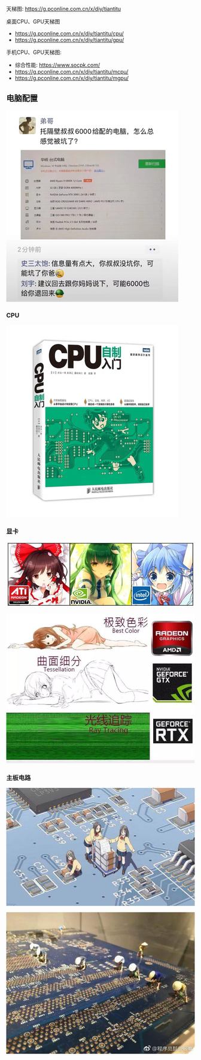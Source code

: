 天梯图: https://g.pconline.com.cn/x/diy/tiantitu

桌面CPU、GPU天梯图

- https://g.pconline.com.cn/x/diy/tiantitu/cpu/
- https://g.pconline.com.cn/x/diy/tiantitu/gpu/

手机CPU、GPU天梯图: 

- 综合性能: https://www.socpk.com/
- https://g.pconline.com.cn/x/diy/tiantitu/mcpu/
- https://g.pconline.com.cn/x/diy/tiantitu/mgpu/

## 电脑配置

<img src="../images/computer/hardware/叔叔 电脑配置.jpg" alt="叔叔 电脑配置" style="zoom: 50%;" />


### CPU
<img src="../images/computer/hardware/computer_hardware_cpu.png" alt="CPU自制入门" style="zoom:50%;" />

### 显卡

![computer_hardware_gpu_anime](../images/computer/hardware/computer_hardware_gpu_anime.png)

![显卡](../images/computer/hardware/computer_hardware_gpu.png)

### 主板电路

![hardware_girl](../images/coding/coding/coding_hardware_girl.png)

![coding_farmer](../images/computer/hardware/coding_farmer.jpg)